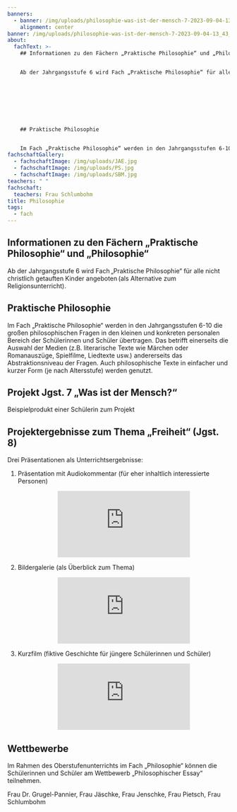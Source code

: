 ```yaml
---
banners:
  - banner: /img/uploads/philosophie-was-ist-der-mensch-7-2023-09-04-13_43_29.jpeg
    alignment: center
banner: /img/uploads/philosophie-was-ist-der-mensch-7-2023-09-04-13_43_29.jpeg
about:
  fachText: >-
    ## Informationen zu den Fächern „Praktische Philosophie“ und „Philosophie“ 


    Ab der Jahrgangsstufe 6 wird Fach „Praktische Philosophie“ für alle nicht christlich getauften Kinder angeboten (als Alternative zum Religionsunterricht).  


     


     


    ## Praktische Philosophie 


    Im Fach „Praktische Philosophie“ werden in den Jahrgangsstufen 6-10 die großen philosophischen Fragen in den kleinen und konkreten personalen Bereich der Schülerinnen und Schüler übertragen. Das betrifft einerseits die Auswahl der Medien (z.B. literarische Texte wie Märchen oder Romanauszüge, Spielfilme, Liedtexte usw.) andererseits das Abstraktionsniveau der Fragen. Auch philosophische Texte in einfacher und kurzer Form (je nach Altersstufe) werden genutzt.
fachschaftGallery:
  - fachschaftImage: /img/uploads/JAE.jpg
  - fachschaftImage: /img/uploads/PS.jpg
  - fachschaftImage: /img/uploads/SBM.jpg
teachers: " "
fachschaft:
  teachers: Frau Schlumbohm
title: Philosophie
tags:
  - fach
---
```

## Informationen zu den Fächern „Praktische Philosophie“ und „Philosophie“

Ab der Jahrgangsstufe 6 wird Fach „Praktische Philosophie“ für alle nicht christlich getauften Kinder angeboten (als Alternative zum Religionsunterricht).  

## Praktische Philosophie

Im Fach „Praktische Philosophie“ werden in den Jahrgangsstufen 6-10 die großen philosophischen Fragen in den kleinen und konkreten personalen Bereich der Schülerinnen und Schüler übertragen. Das betrifft einerseits die Auswahl der Medien (z.B. literarische Texte wie Märchen oder Romanauszüge, Spielfilme, Liedtexte usw.) andererseits das Abstraktionsniveau der Fragen. Auch philosophische Texte in einfacher und kurzer Form (je nach Altersstufe) werden genutzt. 

## Projekt Jgst. 7 „Was ist der Mensch?“

Beispielprodukt einer Schülerin zum Projekt  

## Projektergebnisse zum Thema „Freiheit“ (Jgst. 8)

Drei Präsentationen als Unterrichtsergebnisse: 

1. Präsentation mit Audiokommentar (für eher inhaltlich interessierte Personen) 

   <center><iframe class="youtube component" src="https://www.youtube.com/embed/A_4BLid9PP4??si=fwYUPNAgq_2mM5Ht" title="YouTube video player" frameborder="0" allow="accelerometer; autoplay; clipboard-write; encrypted-media; gyroscope; picture-in-picture; web-share" allowfullscreen></iframe></center>
2. Bildergalerie (als Überblick zum Thema) 

   <center><iframe class="youtube component" src="https://www.youtube.com/embed/aPJgQ-ODvfk??si=fwYUPNAgq_2mM5Ht" title="YouTube video player" frameborder="0" allow="accelerometer; autoplay; clipboard-write; encrypted-media; gyroscope; picture-in-picture; web-share" allowfullscreen></iframe></center>
3. Kurzfilm (fiktive Geschichte für jüngere Schülerinnen und Schüler) 

   <center><iframe class="youtube component" src="https://www.youtube.com/embed/9u4iTJnG3rA??si=fwYUPNAgq_2mM5Ht" title="YouTube video player" frameborder="0" allow="accelerometer; autoplay; clipboard-write; encrypted-media; gyroscope; picture-in-picture; web-share" allowfullscreen></iframe></center>

## Wettbewerbe

Im Rahmen des Oberstufenunterrichts im Fach „Philosophie“ können die Schülerinnen und Schüler am Wettbewerb „Philosophischer Essay“ teilnehmen.



Frau Dr. Grugel-Pannier, Frau Jäschke, Frau Jenschke, Frau Pietsch, Frau Schlumbohm